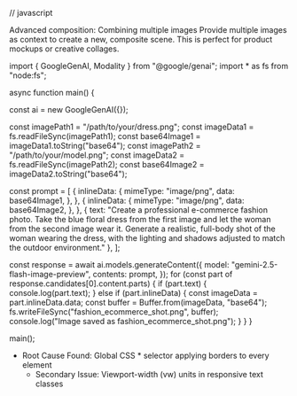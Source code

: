  // javascript
 
 Advanced composition: Combining multiple images
Provide multiple images as context to create a new, composite scene. This is perfect for product mockups or creative collages.


import { GoogleGenAI, Modality } from "@google/genai";
import * as fs from "node:fs";

async function main() {

  const ai = new GoogleGenAI({});

  const imagePath1 = "/path/to/your/dress.png";
  const imageData1 = fs.readFileSync(imagePath1);
  const base64Image1 = imageData1.toString("base64");
  const imagePath2 = "/path/to/your/model.png";
  const imageData2 = fs.readFileSync(imagePath2);
  const base64Image2 = imageData2.toString("base64");

  const prompt = [
    {
      inlineData: {
        mimeType: "image/png",
        data: base64Image1,
      },
    },
    {
      inlineData: {
        mimeType: "image/png",
        data: base64Image2,
      },
    },
    { text: "Create a professional e-commerce fashion photo. Take the blue floral dress from the first image and let the woman from the second image wear it. Generate a realistic, full-body shot of the woman wearing the dress, with the lighting and shadows adjusted to match the outdoor environment." },
  ];

  const response = await ai.models.generateContent({
    model: "gemini-2.5-flash-image-preview",
    contents: prompt,
  });
  for (const part of response.candidates[0].content.parts) {
    if (part.text) {
      console.log(part.text);
    } else if (part.inlineData) {
      const imageData = part.inlineData.data;
      const buffer = Buffer.from(imageData, "base64");
      fs.writeFileSync("fashion_ecommerce_shot.png", buffer);
      console.log("Image saved as fashion_ecommerce_shot.png");
    }
  }
}

main();




- Root Cause Found: Global CSS * selector applying borders to every element
  - Secondary Issue: Viewport-width (vw) units in responsive text classes    